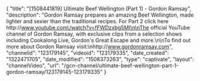 {
    "title": "[1508441819] Ultimate Beef Wellington (Part 1)  - Gordon Ramsay",
    "description": "Gordon Ramsay prepares an amazing Beef Wellington, made lighter and sexier than the traditional recipes. For Part 2 click here http:\/\/www.youtube.com\/watch?v=fFWDzxbg5MI\n\nThe official YouTube channel of Gordon Ramsay, with exclusive clips from a selection shows including Cookalong Live, Gordon's Great Escape and more.\n\nTo find out more about Gordon Ramsay visit:\nhttp:\/\/www.gordonramsay.com",
    "channelid": "123179145",
    "videoid": "123179335",
    "date_created": "1322471705",
    "date_modified": "1508373263",
    "type": "captivate",
    "layout": "channelVideo",
    "url": "\/gcn-channel\/ultimate-beef-wellington-part-1-gordon-ramsay\/123179145-123179335"
}